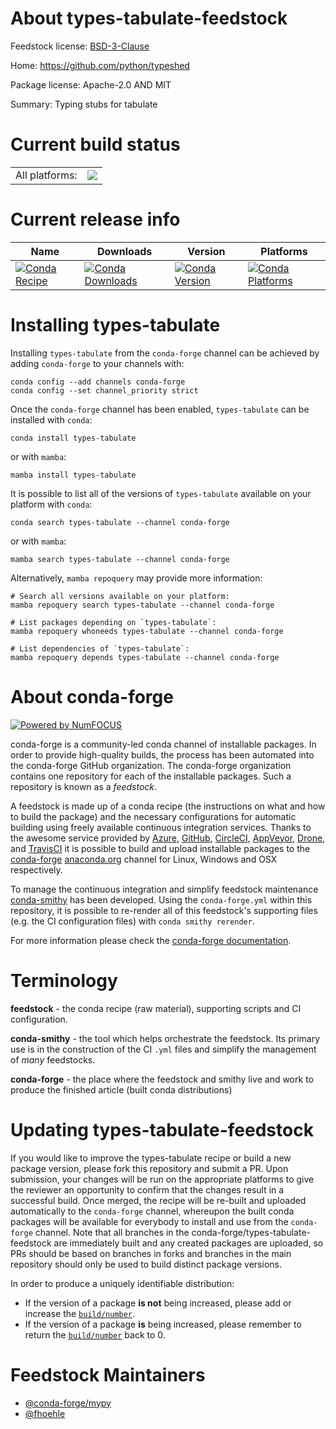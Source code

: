 About types-tabulate-feedstock
==============================

Feedstock license: [BSD-3-Clause](https://github.com/conda-forge/types-tabulate-feedstock/blob/main/LICENSE.txt)

Home: https://github.com/python/typeshed

Package license: Apache-2.0 AND MIT

Summary: Typing stubs for tabulate

Current build status
====================


<table><tr><td>All platforms:</td>
    <td>
      <a href="https://dev.azure.com/conda-forge/feedstock-builds/_build/latest?definitionId=13174&branchName=main">
        <img src="https://dev.azure.com/conda-forge/feedstock-builds/_apis/build/status/types-tabulate-feedstock?branchName=main">
      </a>
    </td>
  </tr>
</table>

Current release info
====================

| Name | Downloads | Version | Platforms |
| --- | --- | --- | --- |
| [![Conda Recipe](https://img.shields.io/badge/recipe-types--tabulate-green.svg)](https://anaconda.org/conda-forge/types-tabulate) | [![Conda Downloads](https://img.shields.io/conda/dn/conda-forge/types-tabulate.svg)](https://anaconda.org/conda-forge/types-tabulate) | [![Conda Version](https://img.shields.io/conda/vn/conda-forge/types-tabulate.svg)](https://anaconda.org/conda-forge/types-tabulate) | [![Conda Platforms](https://img.shields.io/conda/pn/conda-forge/types-tabulate.svg)](https://anaconda.org/conda-forge/types-tabulate) |

Installing types-tabulate
=========================

Installing `types-tabulate` from the `conda-forge` channel can be achieved by adding `conda-forge` to your channels with:

```
conda config --add channels conda-forge
conda config --set channel_priority strict
```

Once the `conda-forge` channel has been enabled, `types-tabulate` can be installed with `conda`:

```
conda install types-tabulate
```

or with `mamba`:

```
mamba install types-tabulate
```

It is possible to list all of the versions of `types-tabulate` available on your platform with `conda`:

```
conda search types-tabulate --channel conda-forge
```

or with `mamba`:

```
mamba search types-tabulate --channel conda-forge
```

Alternatively, `mamba repoquery` may provide more information:

```
# Search all versions available on your platform:
mamba repoquery search types-tabulate --channel conda-forge

# List packages depending on `types-tabulate`:
mamba repoquery whoneeds types-tabulate --channel conda-forge

# List dependencies of `types-tabulate`:
mamba repoquery depends types-tabulate --channel conda-forge
```


About conda-forge
=================

[![Powered by
NumFOCUS](https://img.shields.io/badge/powered%20by-NumFOCUS-orange.svg?style=flat&colorA=E1523D&colorB=007D8A)](https://numfocus.org)

conda-forge is a community-led conda channel of installable packages.
In order to provide high-quality builds, the process has been automated into the
conda-forge GitHub organization. The conda-forge organization contains one repository
for each of the installable packages. Such a repository is known as a *feedstock*.

A feedstock is made up of a conda recipe (the instructions on what and how to build
the package) and the necessary configurations for automatic building using freely
available continuous integration services. Thanks to the awesome service provided by
[Azure](https://azure.microsoft.com/en-us/services/devops/), [GitHub](https://github.com/),
[CircleCI](https://circleci.com/), [AppVeyor](https://www.appveyor.com/),
[Drone](https://cloud.drone.io/welcome), and [TravisCI](https://travis-ci.com/)
it is possible to build and upload installable packages to the
[conda-forge](https://anaconda.org/conda-forge) [anaconda.org](https://anaconda.org/)
channel for Linux, Windows and OSX respectively.

To manage the continuous integration and simplify feedstock maintenance
[conda-smithy](https://github.com/conda-forge/conda-smithy) has been developed.
Using the ``conda-forge.yml`` within this repository, it is possible to re-render all of
this feedstock's supporting files (e.g. the CI configuration files) with ``conda smithy rerender``.

For more information please check the [conda-forge documentation](https://conda-forge.org/docs/).

Terminology
===========

**feedstock** - the conda recipe (raw material), supporting scripts and CI configuration.

**conda-smithy** - the tool which helps orchestrate the feedstock.
                   Its primary use is in the construction of the CI ``.yml`` files
                   and simplify the management of *many* feedstocks.

**conda-forge** - the place where the feedstock and smithy live and work to
                  produce the finished article (built conda distributions)


Updating types-tabulate-feedstock
=================================

If you would like to improve the types-tabulate recipe or build a new
package version, please fork this repository and submit a PR. Upon submission,
your changes will be run on the appropriate platforms to give the reviewer an
opportunity to confirm that the changes result in a successful build. Once
merged, the recipe will be re-built and uploaded automatically to the
`conda-forge` channel, whereupon the built conda packages will be available for
everybody to install and use from the `conda-forge` channel.
Note that all branches in the conda-forge/types-tabulate-feedstock are
immediately built and any created packages are uploaded, so PRs should be based
on branches in forks and branches in the main repository should only be used to
build distinct package versions.

In order to produce a uniquely identifiable distribution:
 * If the version of a package **is not** being increased, please add or increase
   the [``build/number``](https://docs.conda.io/projects/conda-build/en/latest/resources/define-metadata.html#build-number-and-string).
 * If the version of a package **is** being increased, please remember to return
   the [``build/number``](https://docs.conda.io/projects/conda-build/en/latest/resources/define-metadata.html#build-number-and-string)
   back to 0.

Feedstock Maintainers
=====================

* [@conda-forge/mypy](https://github.com/orgs/conda-forge/teams/mypy/)
* [@fhoehle](https://github.com/fhoehle/)

